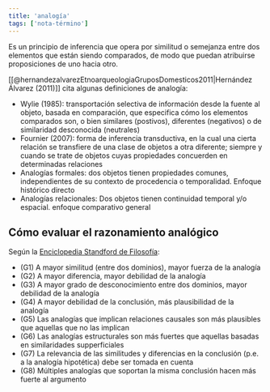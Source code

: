 ```yaml
---
title: 'analogía'
tags: ['nota-término']
---
```

Es un principio de inferencia que opera por similitud o semejanza entre dos elementos que están siendo comparados, de modo que puedan atribuirse proposiciones de uno hacia otro.

[[@hernandezalvarezEtnoarqueologiaGruposDomesticos2011|Hernández Álvarez (2011)]] cita algunas definiciones de analogía:
- Wylie (1985): transportación selectiva de información desde la fuente al objeto, basada en comparación, que especifica cómo los elementos comparados son, o bien similares (postivos), diferentes (negativos) o de similaridad desconocida (neutrales)
- Fournier (2007): forma de inferencia transductiva, en la cual una cierta relación se transfiere de una clase de objetos a otra diferente; siempre y cuando se trate de objetos cuyas propiedades concuerden en determinadas relaciones
- Analogías formales: dos objetos tienen propiedades comunes, independientes de su contexto de procedencia o temporalidad. Enfoque histórico directo
- Analogías relacionales: Dos objetos tienen continuidad temporal y/o espacial. enfoque comparativo general

## Cómo evaluar el razonamiento analógico

Según la [Enciclopedia Standford de Filosofía](https://plato.stanford.edu/entries/reasoning-analogy/#CriForEvaAnaArg):

- (G1) A mayor similitud (entre dos dominios), mayor fuerza de la analogía
- (G2) A mayor diferencia, mayor debilidad de la analogía
- (G3) A mayor grado de desconocimiento entre dos dominios, mayor debilidad de la analogía
- (G4) A mayor debilidad de la conclusión, más plausibilidad de la analogía
- (G5) Las analogías que implican relaciones causales son más plausibles que aquellas que no las implican
- (G6) Las analogías estructurales son más fuertes que aquellas basadas en similaridades supperficiales
- (G7) La relevancia de las similitudes y diferencias en la conclusión (p.e. a la analogía hipotética) debe ser tomada en cuenta
- (G8) Múltiples analogías que soportan la misma conclusión hacen más fuerte al argumento